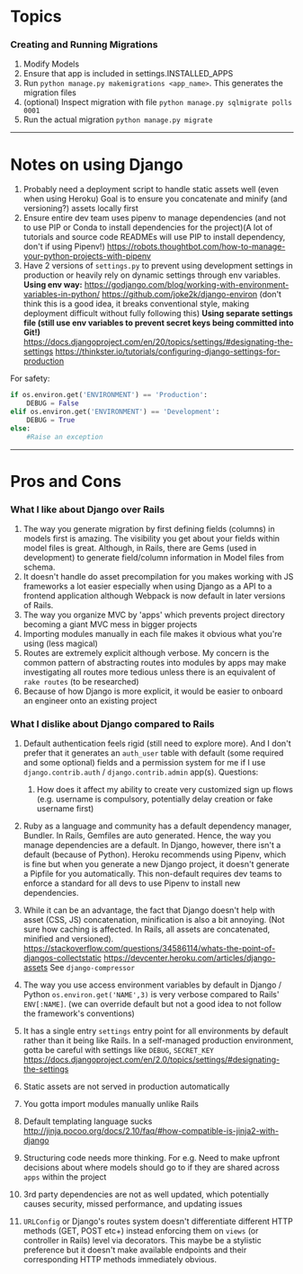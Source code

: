 # Topics
### Creating and Running Migrations
1. Modify Models
2. Ensure that app is included in settings.INSTALLED_APPS
3. Run `python manage.py makemigrations <app_name>`. This generates the migration files
4. (optional) Inspect migration with file `python manage.py sqlmigrate polls 0001`
5. Run the actual migration `python manage.py migrate`

---
# Notes on using Django
1. Probably need a deployment script to handle static assets well (even when using Heroku) Goal is to ensure you concatenate and minify (and versioning?) assets locally first
2. Ensure entire dev team uses pipenv to manage dependencies (and not to use PIP or Conda to install dependencies for the project)(A lot of tutorials and source code READMEs will use PIP to install dependency, don't if using Pipenv!)
https://robots.thoughtbot.com/how-to-manage-your-python-projects-with-pipenv
3. Have 2 versions of `settings.py` to prevent using development settings in production or heavily rely on dynamic settings through env variables. 
**Using env way:**
https://godjango.com/blog/working-with-environment-variables-in-python/
https://github.com/joke2k/django-environ (don't think this is a good idea, it breaks conventional style, making deployment difficult without fully following this)
**Using separate settings file (still use env variables to prevent secret keys being committed into Git!)**
https://docs.djangoproject.com/en/20/topics/settings/#designating-the-settings
https://thinkster.io/tutorials/configuring-django-settings-for-production

For safety:
```python
if os.environ.get('ENVIRONMENT') == 'Production':
    DEBUG = False
elif os.environ.get('ENVIRONMENT') == 'Development':
    DEBUG = True
else:
    #Raise an exception
```

---
# Pros and Cons
### What I like about Django over Rails
1. The way you generate migration by first defining fields (columns) in models first is amazing. The visibility you get about your fields within model files is great. Although, in Rails, there are Gems (used in development) to generate field/column information in Model files from schema.
2. It doesn't handle do asset precompilation for you makes working with JS frameworks a lot easier especially when using Django as a API to a frontend application although Webpack is now default in later versions of Rails.
3. The way you organize MVC by 'apps' which prevents project directory becoming a giant MVC mess in bigger projects
4. Importing modules manually in each file makes it obvious what you're using (less magical)
5. Routes are extremely explicit although verbose. My concern is the common pattern of abstracting routes into modules by apps may make investigating all routes more tedious unless there is an equivalent of `rake routes` (to be researched)
6. Because of how Django is more explicit, it would be easier to onboard an engineer onto an existing project

### What I dislike about Django compared to Rails
1. Default authentication feels rigid (still need to explore more). And I don't prefer that it generates an `auth_user` table with default (some required and some optional) fields and a permission system for me if I use `django.contrib.auth` / `django.contrib.admin` app(s).
Questions:
    1. How does it affect my ability to create very customized sign up flows (e.g. username is compulsory, potentially delay creation or fake username first)
2. Ruby as a language and community has a default dependency manager, Bundler. In Rails, Gemfiles are auto generated. Hence, the way you manage dependencies are a default. In Django, however, there isn't a default (because of Python). Heroku recommends using Pipenv, which is fine but when you generate a new Django project, it doesn't generate a Pipfile for you automatically. This non-default requires dev teams to enforce a standard for all devs to use Pipenv to install new dependencies.
3. While it can be an advantage, the fact that Django doesn't help with asset (CSS, JS) concatenation, minification is also a bit annoying. (Not sure how caching is affected. In Rails, all assets are concatenated, minified and versioned). https://stackoverflow.com/questions/34586114/whats-the-point-of-djangos-collectstatic
https://devcenter.heroku.com/articles/django-assets
See `django-compressor`

4. The way you use access environment variables by default in Django / Python `os.environ.get('NAME',3)` is very verbose compared to Rails' `ENV[:NAME]`. (we can override default but not a good idea to not follow the framework's conventions)
5. It has a single entry `settings` entry point for all environments by default rather than it being like Rails. In a self-managed production environment, gotta be careful with settings like `DEBUG`, `SECRET_KEY`
https://docs.djangoproject.com/en/2.0/topics/settings/#designating-the-settings
6. Static assets are not served in production automatically
7. You gotta import modules manually unlike Rails
8. Default templating language sucks
http://jinja.pocoo.org/docs/2.10/faq/#how-compatible-is-jinja2-with-django
9. Structuring code needs more thinking. For e.g. Need to make upfront decisions about where models should go to if they are shared across `apps` within the project
10. 3rd party dependencies are not as well updated, which potentially causes security, missed performance, and updating issues
11. `URLConfig` or Django's routes system doesn't differentiate different HTTP methods (GET, POST etc+) instead enforcing them on `views` (or controller in Rails) level via decorators. This maybe be a stylistic preference but it doesn't make available endpoints and their corresponding HTTP methods immediately obvious.